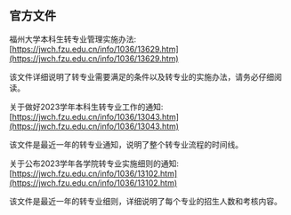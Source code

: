 ## 官方文件
福州大学本科生转专业管理实施办法: [https://jwch.fzu.edu.cn/info/1036/13629.htm](https://jwch.fzu.edu.cn/info/1036/13629.htm)

该文件详细说明了转专业需要满足的条件以及转专业的实施办法，请务必仔细阅读。

关于做好2023学年本科生转专业工作的通知: [https://jwch.fzu.edu.cn/info/1036/13043.htm](https://jwch.fzu.edu.cn/info/1036/13043.htm)

该文件是最近一年的转专业通知，说明了整个转专业流程的时间线。

关于公布2023学年各学院转专业实施细则的通知: [https://jwch.fzu.edu.cn/info/1036/13102.htm](https://jwch.fzu.edu.cn/info/1036/13102.htm)

该文件是最近一年的转专业细则，详细说明了每个专业的招生人数和考核内容。